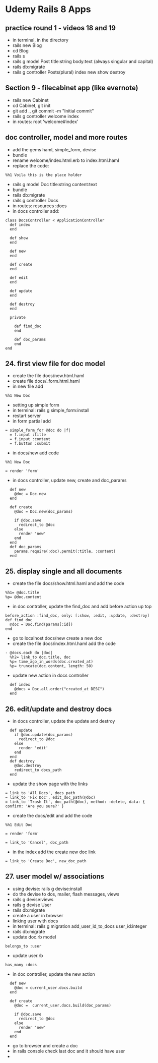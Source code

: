 <link rel="stylesheet" href="style.css">

# Udemy Rails 8 Apps

## practice round 1 - videos 18 and 19
- in terminal, in the directory
- rails new Blog
- cd Blog
- rails s
- rails g model Post title:string body:text (always singular and capital)
- rails db:migrate
- rails g controller Posts(plural) index new show destroy

## Section 9 - filecabinet app (like evernote)
- rails new Cabinet
- cd Cabinet, git init
- git add ., git commit -m "Initial commit"
- rails g controller welcome index
- in routes: root 'welcome#index'

## doc controller, model and more routes
- add the gems haml, simple_form, devise
- bundle
- rename welcome/index.html.erb to index.html.haml
- replace the code: 

```
%h1 Voila this is the place holder
```

- rails g model Doc title:string content:text
- bundle
- rails db:migrate
- rails g controller Docs
- in routes: resources :docs
- in docs controller add:

```
class DocsController < ApplicationController
  def index
  end

  def show
  end

  def new
  end

  def create
  end

  def edit
  end

  def update
  end

  def destroy
  end

  private

    def find_doc
    end

    def doc_params
    end
end

```

## 24. first view file for doc model

- create the file docs/new.html.haml
- create file docs/_form.html.haml
- in new file add

```
%h1 New Doc
```

- setting up simple form
- in terminal: rails g simple_form:install
- restart server
- in form partial add

```
= simple_form_for @doc do |f|
  = f.input :title
  = f.input :content
  = f.button :submit
```

- in docs/new add code

```
%h1 New Doc

= render 'form'
```

- in docs controller, update new, create and doc_params

```
  def new
    @doc = Doc.new
  end

  def create
    @doc = Doc.new(doc_params)

    if @doc.save
      redirect_to @doc
    else
      render 'new'
    end
  end
  def doc_params
    params.require(:doc).permit(:title, :content)
  end  
```

## 25. display single and all documents

- create the file docs/show.html.haml and add the code

```
%h1= @doc.title
%p= @doc.content
```

- in doc controller, update the find_doc and add before action up top

```
before_action :find_doc, only: [:show, :edit, :update, :destroy]
def find_doc
  @doc = Doc.find(params[:id])
end
```

- go to localhost docs/new create a new doc
- create the file docs/index.html.haml add the code

```
- @docs.each do |doc|
  %h2= link_to doc.title, doc
  %p= time_ago_in_words(doc.created_at)
  %p= truncate(doc.content, length: 50)
```

- update new action in docs controller

```
  def index
    @docs = Doc.all.order("created_at DESC")
  end
```

## 26. edit/update and destroy docs

- in docs controller, update the update and destroy

```
  def update
    if @doc.update(doc_params)
      redirect_to @doc
    else
      render 'edit'
    end
  end
  def destroy
    @doc.destroy
    redirect_to docs_path
  end  
```

- update the show page with the links

```
= link_to 'All Docs', docs_path
= link_to 'Fix Doc', edit_doc_path(@doc)
= link_to 'Trash It', doc_path(@doc), method: :delete, data: { confirm: 'Are you sure?' }

```

- create the docs/edit and add the code

```
%h1 Edit Doc 

= render 'form'

= link_to 'Cancel', doc_path
```

- in the index add the create new doc link

```
= link_to 'Create Doc', new_doc_path
```

## 27. user model w/ associations

- using devise: rails g devise:install
- do the devise to dos, mailer, flash messages, views
- rails g devise:views
- rails g devise User
- rails db:migrate
- create a user in browser
- linking user with docs
- in terminal: rails g migration add_user_id_to_docs user_id:integer
- rails db:migrate
- update doc.rb model

```
belongs_to :user
```

- update user.rb

```
has_many :docs
```

- in doc controller, update the new action

```
  def new
    @doc = current_user.docs.build
  end

  def create
    @doc =  current_user.docs.build(doc_params)

    if @doc.save
      redirect_to @doc
    else
      render 'new'
    end
  end
```

- go to browser and create a doc
- in rails console check last doc and it should have user
- 